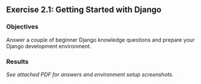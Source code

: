 ## Exercise 2.1: Getting Started with Django

### Objectives

Answer a couple of beginner Django knowledge questions and  prepare your Django development environment.

### Results
_See attached PDF for answers and environment setup screenshots._
